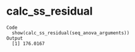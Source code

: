 # calc_ss_residual

    Code
      show(calc_ss_residual(seq_anova_arguments))
    Output
      [1] 176.0167

